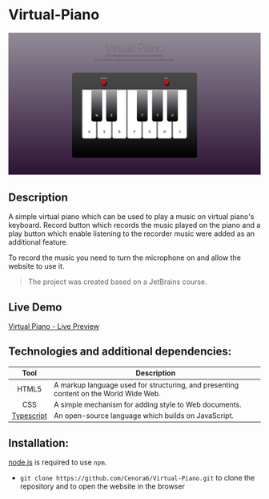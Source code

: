 # Virtual-Piano

![](preview/preview.png)

## Description

A simple virtual piano which can be used to play a music on virtual piano's keyboard. Record button which records the music played on the piano and a play button which enable listening to the recorder music were added as an additional feature.

To record the music you need to turn the microphone on and allow the website to use it.

> The project was created based on a JetBrains course.

## Live Demo
[Virtual Piano - Live Preview](https://cenora6.github.io/Virtual-Piano/)

## Technologies and additional dependencies:

| Tool | Description |
| :-------------:|--------------|
| HTML5 | A markup language used for structuring, and presenting content on the World Wide Web. |
| CSS | A simple mechanism for adding style to Web documents. |
| [Typescript](https://www.npmjs.com/package/typescript/) | An open-source language which builds on JavaScript. |

## Installation:
[node.js](http://nodejs.org/download/) is required to use ``npm``.

-  ```git clone https://github.com/Cenora6/Virtual-Piano.git``` to clone the repository and to open the website in the browser
